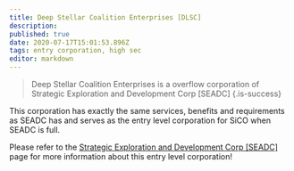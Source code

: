 ```yaml
---
title: Deep Stellar Coalition Enterprises [DLSC]
description: 
published: true
date: 2020-07-17T15:01:53.896Z
tags: entry corporation, high sec
editor: markdown
---
```


> Deep Stellar Coalition Enterprises is a overflow corporation of Strategic Exploration and Development Corp [SEADC]
{.is-success}

This corporation has exactly the same services, benefits and requirements as SEADC has and serves as the entry level corporation for SiCO when SEADC is full.

Please refer to the [Strategic Exploration and Development Corp [SEADC]](/community/coalition-corporations/seadc) page for more information about this entry level corporation!